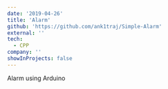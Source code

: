 ```yaml
---
date: '2019-04-26'
title: 'Alarm'
github: 'https://github.com/ank1traj/Simple-Alarm'
external: ''
tech:
  - CPP
company: ''
showInProjects: false
---
```


Alarm using Arduino

